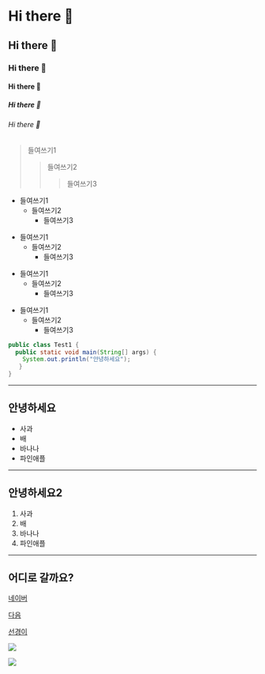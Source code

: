 <!-- 마크다운 태그 -->
# Hi there 👋
## Hi there 👋
### Hi there 👋
#### Hi there 👋
##### Hi there 👋
###### Hi there 👋

> 들여쓰기1
>   > 들여쓰기2
>   >   >들여쓰기3

* 들여쓰기1
  * 들여쓰기2
     * 들여쓰기3

+ 들여쓰기1
  + 들여쓰기2
     + 들여쓰기3

- 들여쓰기1
  - 들여쓰기2
     - 들여쓰기3
     
* 들여쓰기1
  - 들여쓰기2
     + 들여쓰기3

<!--
<pre>
<code>
-->
```java
public class Test1 {
  public static void main(String[] args) {
    System.out.println("안녕하세요");
   }
}
```
<!--
</code>
</pre>
-->

<!--
**sksmsdltjsrud/sksmsdltjsrud** is a ✨ _special_ ✨ repository because its `README.md` (this file) appears on your GitHub profile.

Here are some ideas to get you started:

- 🔭 I’m currently working on ...
- 🌱 I’m currently learning ...
- 👯 I’m looking to collaborate on ...
- 🤔 I’m looking for help with ...
- 💬 Ask me about ...
- 📫 How to reach me: ...
- 😄 Pronouns: ...
- ⚡ Fun fact: ...
-->

<hr/>
<h2>안녕하세요</h2>
<ul>
 <li>사과</li>
 <li>배</li>
 <li>바나나</li>
 <li>파인애플</li>
 </ul>
 
<hr/>
<h2>안녕하세요2</h2>
<ol>
 <li>사과</li>
 <li>배</li>
 <li>바나나</li>
 <li>파인애플</li>
 </ol>
 
 <hr/>
 
 <h2>어디로 갈까요?</h2>
 <p><a href="http://www.naver.com">네이버</a></p>
 <p><a href="http://www.daum.net">다음</a></p>
 <p><a href="http://blog.naver.com/tjsrud3456">선경이</a></p>
 
 <p>
  <a href="http://blog.naver.com/tjsrud3456">
   <img src="http://49.142.157.251:9090/javagreenS_lsk/trip/202274114348162_IEEH8343.JPG/" />
  </a>
 </p>
 
 <img src="https://img.shields.io/badge/이선경-000000?style=Pug&logo=Pug&logoColor=#A86454">
 <!-- <img src="https://img.shields.io/badge/이선경-000000?style=flat-square&logo=Pug&logoColor=#A86454"> -->
